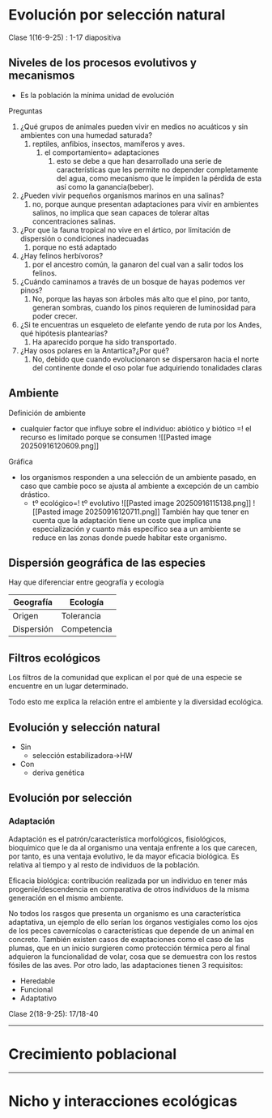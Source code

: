 # Evolución por selección natural
Clase 1(16-9-25) : 1-17 diapositiva
## Niveles de los procesos evolutivos y mecanismos

- Es la población la mínima unidad de evolución

Preguntas
1. ¿Qué grupos de animales pueden vivir en medios no acuáticos y sin ambientes con una humedad saturada?
	1. reptiles, anfibios, insectos, mamíferos y aves.
		1. el  comportamiento= adaptaciones
			1. esto se debe a que han desarrollado una serie de características que les permite no depender completamente del agua, como mecanismo que le impiden la pérdida de esta así como la ganancia(beber).
2. ¿Pueden vivir pequeños organismos marinos en una salinas?
	1. no, porque aunque presentan adaptaciones para vivir en ambientes salinos, no implica que sean capaces de tolerar altas concentraciones salinas.
3. ¿Por que la fauna tropical no vive en el ártico, por limitación de dispersión o condiciones inadecuadas
	1. porque no está adaptado
4. ¿Hay felinos herbívoros?
	1. por el ancestro común, la ganaron del cual van a salir todos los felinos.
5. ¿Cuándo caminamos a través de un bosque de hayas podemos ver pinos?
	1. No, porque las hayas son árboles más alto que el pino, por tanto, generan sombras, cuando los pinos requieren de luminosidad para poder crecer.
6. ¿Si te encuentras un esqueleto de elefante yendo de ruta por los Andes, qué hipótesis plantearías?    
	1. Ha aparecido porque ha sido transportado.
7. ¿Hay osos polares en la Antartica?¿Por qué?
	1. No, debido que cuando evolucionaron se dispersaron hacia el norte del continente donde el oso polar fue adquiriendo tonalidades claras

## Ambiente

Definición de ambiente
- cualquier factor que influye sobre el individuo: abiótico y biótico
=! el recurso es limitado porque se consumen
![[Pasted image 20250916120609.png]]

Gráfica
- los organismos  responden a una selección de un ambiente pasado, en caso que cambie poco se ajusta al ambiente a excepción de un cambio drástico.
	- tº ecológico=! tº evolutivo
![[Pasted image 20250916115138.png]]
![[Pasted image 20250916120711.png]]
También hay que tener en cuenta que la adaptación tiene un coste que implica una especialización y cuanto más específico sea a un ambiente se reduce en las zonas donde puede habitar este organismo.
## Dispersión geográfica de las especies
Hay que diferenciar entre geografía y ecología

| Geografía  | Ecología    |
| ---------- | ----------- |
| Origen     | Tolerancia  |
| Dispersión | Competencia |

## Filtros ecológicos
Los filtros de la comunidad que explican el por qué de una especie se encuentre en un lugar determinado.

Todo esto me explica la relación entre el ambiente y la diversidad ecológica.

## Evolución y selección natural

- Sin
	- selección estabilizadora→HW
- Con
	- deriva genética
## Evolución por selección
### Adaptación
Adaptación es el patrón/característica morfológicos, fisiológicos, bioquímico que le da al organismo una ventaja enfrente a los que carecen, por tanto, es una ventaja evolutivo, le da mayor eficacia biológica. Es relativa al tiempo y al resto de individuos de la población. 

Eficacia biológica: contribución realizada por un individuo en tener más progenie/descendencia en comparativa de otros individuos de la misma generación en el mismo ambiente.

No todos los rasgos que presenta un organismo es una característica adaptativa, un ejemplo de ello serían los órganos vestigiales como los ojos de los peces cavernícolas o características que depende de un animal en concreto.
También existen casos de exaptaciones como el caso de las plumas, que en un inicio surgieren como protección térmica pero al final adquieron la funcionalidad de volar, cosa que se demuestra con los restos fósiles de las aves.
Por otro lado, las adaptaciones tienen 3 requisitos:
- Heredable
- Funcional
- Adaptativo

Clase 2(18-9-25): 17/18-40


--- 
# Crecimiento poblacional


--- 
# Nicho y interacciones ecológicas